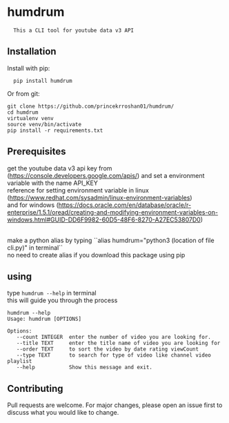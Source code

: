 **humdrum**
===========
      
      
      This a CLI tool for youtube data v3 API
      
      

**Installation**
-----------------

Install with pip:


      pip install humdrum
 
  Or from git:

    git clone https://github.com/princekrroshan01/humdrum/
    cd humdrum
    virtualenv venv
    source venv/bin/activate
    pip install -r requirements.txt
      
      
**Prerequisites**
------------

get the youtube data v3 api key from (https://console.developers.google.com/apis/) and set a environment variable with the name API_KEY <br>
reference for setting environment variable in linux (https://www.redhat.com/sysadmin/linux-environment-variables) <br>
and for windows (https://docs.oracle.com/en/database/oracle/r-enterprise/1.5.1/oread/creating-and-modifying-environment-variables-on-windows.html#GUID-DD6F9982-60D5-48F6-8270-A27EC53807D0)


</br>
make a python alias by typing 
``alias humdrum="python3 (location of file cli.py)" in terminal`` <br>
no need to create alias if you download this package using pip

**using** 
--------  
type ``humdrum --help`` in terminal <br>
this will guide you through the process

```
humdrum --help
Usage: humdrum [OPTIONS]

Options:
   --count INTEGER  enter the number of video you are looking for.
   --title TEXT     enter the title name of video you are looking for
   --order TEXT     to sort the video by date rating viewCount
   --type TEXT      to search for type of video like channel video playlist
   --help           Show this message and exit.

```

**Contributing**
----------------
Pull requests are welcome. For major changes, please open an issue first to discuss what you would like to change.


